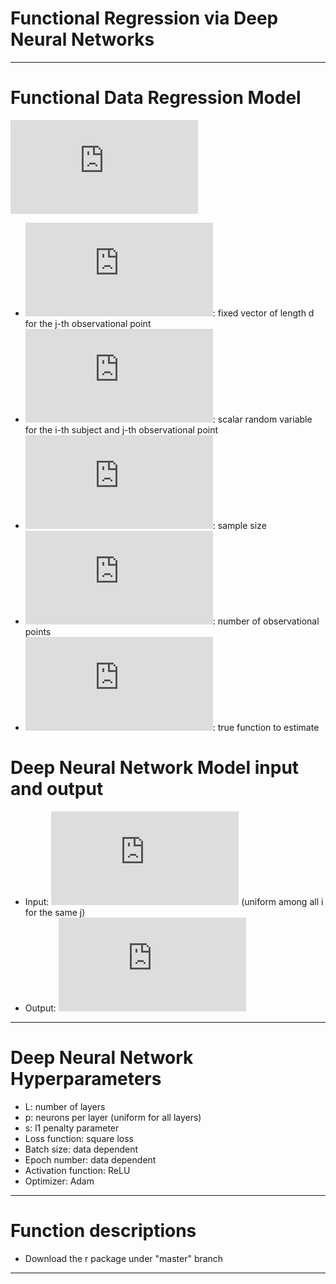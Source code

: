 # Functional Regression via Deep Neural Networks
------------------------------------------------

# Functional Data Regression Model
![model](https://latex.codecogs.com/gif.latex?Y_%7Bij%7D%20%3Df_0%5Cleft%28%5Cmathbf%7BX%7D_j%5Cright%29%20&plus;%20%5Cepsilon_%7Bi%7D%5Cleft%28%5Cmathbf%7BX%7D_j%5Cright%29%2C%20%7E%7Ei%20%3D%201%2C%202%2C%20%5Cldots%2C%20n%2C%20j%20%3D%201%2C%202%2C%20%5Cldots%2C%20N)
- ![X](https://latex.codecogs.com/gif.latex?%5Cmathbf%7BX%7D_%7Bj%7D%5Cin%20%5Cmathbb%7BR%7D%5Ed): fixed vector of length d for the j-th observational point
- ![Y](https://latex.codecogs.com/gif.latex?Y_%7Bij%7D): scalar random variable for the i-th subject and j-th observational point
- ![n](https://latex.codecogs.com/gif.latex?n): sample size
- ![N](https://latex.codecogs.com/gif.latex?N): number of observational points
- ![f](https://latex.codecogs.com/gif.latex?f_0%3A%20%5Cmathbb%7BR%7D%5Ed%20%5Crightarrow%20%5Cmathbb%7BR%7D): true function to estimate

# Deep Neural Network Model input and output
- Input: ![X](https://latex.codecogs.com/gif.latex?%5Cmathbf%7BX%7D_%7Bj%7D) (uniform among all i for the same j)
- Output: ![Y](https://latex.codecogs.com/gif.latex?Y_%7Bij%7D)
-------------------------------------------------------------

# Deep Neural Network Hyperparameters 
- L: number of layers 
- p: neurons per layer (uniform for all layers)
- s: l1 penalty parameter
- Loss function: square loss
- Batch size: data dependent
- Epoch number: data dependent
- Activation function: ReLU
- Optimizer: Adam 
-------------------------------------------------------------

# Function descriptions
- Download the r package under "master" branch
-------------------------------------------------------------

